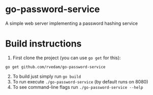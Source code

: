 # go-password-service
A simple web server implementing a password hashing service

# Build instructions
1. First clone the project (you can use `go get` for this):
```
go get github.com/rvedam/go-password-service
```
2. To build just simply run `go build`
3. To run execute `./go-password-service` (by default runs on 8080)
4. To see command-line flags run `./go-password-service --help`